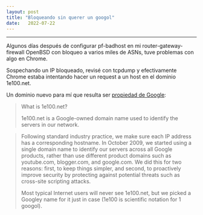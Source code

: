 ```yaml
---
layout: post
title: "Bloqueando sin querer un googol"
date:   2022-07-22
---
```


---

Algunos días después de configurar pf-badhost en mi router-gateway-firewall OpenBSD con bloqueo a varios miles de ASNs, tuve problemas con algo en Chrome.

Sospechando un IP bloqueado, revisé con tcpdump y efectivamente Chrome estaba intentando hacer un request a un host en el dominio 1e100.net.

Un dominio nuevo para mí que resulta ser [propiedad de Google](https://support.google.com/faqs/answer/174717?hl=en):

> What is 1e100.net?
> 
> 1e100.net is a Google-owned domain name used to identify the servers in our network.

> Following standard industry practice, we make sure each IP address has a corresponding hostname. In October 2009, we started using a single domain name to identify our servers across all Google products, rather than use different product domains such as youtube.com, blogger.com, and google.com. We did this for two reasons: first, to keep things simpler, and second, to proactively improve security by protecting against potential threats such as cross-site scripting attacks.
>
> Most typical Internet users will never see 1e100.net, but we picked a Googley name for it just in case (1e100 is scientific notation for 1 googol).









